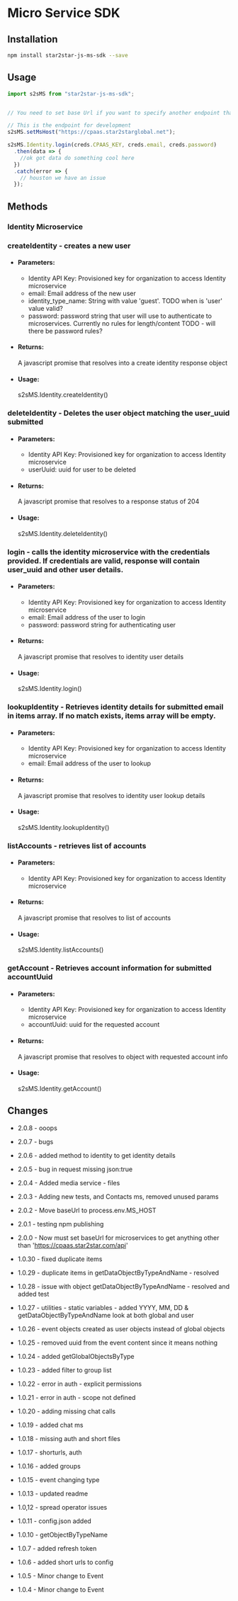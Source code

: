 # Micro Service SDK

## Installation

```bash
npm install star2star-js-ms-sdk --save
```

## Usage

```javascript
import s2sMS from "star2star-js-ms-sdk";


// You need to set base Url if you want to specify another endpoint than production(https://cpaas.star2star.com/api) 

// This is the endpoint for development
s2sMS.setMsHost("https://cpaas.star2starglobal.net");

s2sMS.Identity.login(creds.CPAAS_KEY, creds.email, creds.password)
  .then(data => {
    //ok got data do something cool here
  })
  .catch(error => {
    // houston we have an issue
  });
```

## Methods

### Identity Microservice

### **createIdentity** - creates a new user
    
- #### **Parameters**:

  - Identity API Key: Provisioned key for organization to access Identity microservice   
  - email: Email address of the new user
  - identity_type_name: String with value 'guest'. TODO when is 'user' value valid?
  - password: password string that user will use to authenticate to microservices.  Currently no rules for length/content TODO - will there be password rules?

- #### **Returns**:
  
    A javascript promise that resolves into a create identity response object

- #### **Usage**:

    s2sMS.Identity.createIdentity()


### **deleteIdentity** - Deletes the user object matching the user_uuid submitted 

- #### **Parameters**:
  - Identity API Key: Provisioned key for organization to access Identity microservice   
  - userUuid: uuid for user to be deleted

- #### **Returns**:
    A javascript promise that resolves to a response status of 204

- #### **Usage**:
   s2sMS.Identity.deleteIdentity()


### **login** - calls the identity microservice with the credentials provided.  If credentials are valid, response will contain user_uuid and other user details.

- #### **Parameters**:
  - Identity API Key: Provisioned key for organization to access Identity microservice   
  - email: Email address of the user to login
  - password: password string for authenticating user 

- #### **Returns**:
  
    A javascript promise that resolves to identity user details

- #### **Usage**:

    s2sMS.Identity.login()


### **lookupIdentity** - Retrieves identity details for submitted email in items array.  If no match exists, items array will be empty.

- #### **Parameters**:
  - Identity API Key: Provisioned key for organization to access Identity microservice   
  - email: Email address of the user to lookup

- #### **Returns**:
  
    A javascript promise that resolves to identity user lookup details

- #### **Usage**:

    s2sMS.Identity.lookupIdentity()

###  **listAccounts** - retrieves list of accounts
- #### **Parameters**:
  - Identity API Key: Provisioned key for organization to access Identity microservice   

- #### **Returns**:
  
    A javascript promise that resolves to list of accounts

- #### **Usage**:

    s2sMS.Identity.listAccounts()


### **getAccount** - Retrieves account information for submitted accountUuid
- #### **Parameters**:
  - Identity API Key: Provisioned key for organization to access Identity microservice   
  - accountUuid: uuid for the requested account

- #### **Returns**:
  
    A javascript promise that resolves to object with requested account info

- #### **Usage**:

    s2sMS.Identity.getAccount()



## Changes

* 2.0.8 - ooops 
* 2.0.7 - bugs 
* 2.0.6 - added method to identity to get identity details
* 2.0.5 - bug in request missing json:true 
* 2.0.4 - Added media service - files 
* 2.0.3 - Adding new tests, and Contacts ms, removed unused params
* 2.0.2 - Move baseUrl to process.env.MS_HOST
* 2.0.1 - testing npm publishing
* 2.0.0 - Now must set baseUrl for microservices to get anything other than 'https://cpaas.star2star.com/api'

* 1.0.30 - fixed duplicate items
* 1.0.29 - duplicate items in getDataObjectByTypeAndName - resolved
* 1.0.28 - issue with object getDataObjectByTypeAndName - resolved and added test
* 1.0.27 - utilities - static variables - added YYYY, MM, DD & getDataObjectByTypeAndName look at both global and user
* 1.0.26 - event objects created as user objects instead of global objects
* 1.0.25 - removed uuid from the event content since it means nothing
* 1.0.24 - added getGlobalObjectsByType
* 1.0.23 - added filter to group list
* 1.0.22 - error in auth - explicit permissions
* 1.0.21 - error in auth - scope not defined
* 1.0.20 - adding missing chat calls
* 1.0.19 - added chat ms
* 1.0.18 - missing auth and short files
* 1.0.17 - shorturls, auth
* 1.0.16 - added groups
* 1.0.15 - event changing type
* 1.0.13 - updated readme
* 1.0,12 - spread operator issues
* 1.0.11 - config.json added
* 1.0.10 - getObjectByTypeName
* 1.0.7 - added refresh token
* 1.0.6 - added short urls to config
* 1.0.5 - Minor change to Event
* 1.0.4 - Minor change to Event
